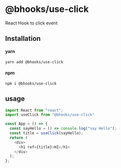 # @bhooks/use-click

React Hook to click event

## Installation

#### yarn

`yarn add @bhooks/use-click`

#### npm

`npm i @bhooks/use-click`

## usage

```js
import React from "react";
import useClick from "@bhooks/use-click"

const App = () => {
  const sayHello = () => console.log("say Hello");
  const title = useClick(sayHello);
  return (
    <div>
      <h1 ref={title}>HI</h1>
    </div>
  );
};
```
